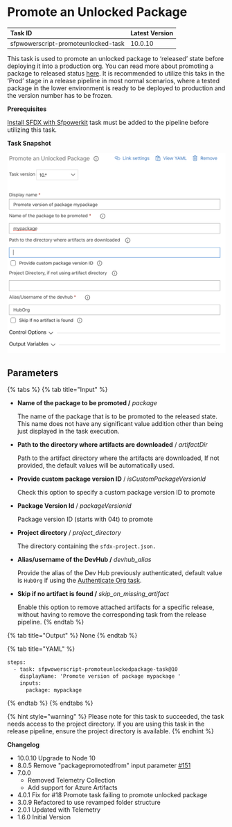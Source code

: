 # Promote an Unlocked Package

| Task ID | Latest Version |
| :--- | :--- |
| sfpwowerscript-promoteunlocked-task | 10.0.10 |

This task is used to promote an unlocked package to ‘released’ state before deploying it into a production org. You can read more about promoting a package to released status [here](https://developer.salesforce.com/docs/atlas.en-us.sfdx_dev.meta/sfdx_dev/sfdx_dev_dev2gp_create_pkg_ver_promote.htm). It is recommended to utilize this taks in the ‘Prod’ stage in a release pipeline in most normal scenarios, where a tested package in the lower environment is ready to be deployed to production and the version number has to be frozen.

**Prerequisites**

[Install SFDX with Sfpowerkit](../utility-tasks/install-sfdx-cli-with-sfpowerkit.md) task must be added to the pipeline before utilizing this task.

**Task Snapshot**

![](../../../.gitbook/assets/promoteunlockedpackage%20%281%29.png)

## Parameters

{% tabs %}
{% tab title="Input" %}
* **Name of the package to be promoted /** _package_

  The name of the package that is to be promoted to the released state. This name does not have any significant value addition other than being just displayed in the task execution.

* **Path to the directory where artifacts are downloaded** / _artifactDir_

  Path to the artifact directory where the artifacts are downloaded, If not provided, the default values will be automatically used.

* **Provide custom package version ID** / _isCustomPackageVersionId_

  Check this option to specify a custom package version ID to promote

* **Package Version Id** / _packageVersionId_

  Package version ID \(starts with 04t\) to promote

* **Project directory** / _project\_directory_

  The directory containing the `sfdx-project.json.`  

* **Alias/username of the DevHub /** _devhub\_alias_

  Provide the alias of the Dev Hub previously authenticated, default value is `HubOrg` if using the [Authenticate Org task](../authentication/).

* **Skip if no artifact is found /** _skip\_on\_missing\_artifact_

  Enable this option to remove attached artifacts for a specific release, without having to remove the corresponding task from the release pipeline.
{% endtab %}

{% tab title="Output" %}
None
{% endtab %}

{% tab title="YAML" %}
```text
steps:
  - task: sfpwowerscript-promoteunlockedpackage-task@10
    displayName: 'Promote version of package mypackage '
    inputs:
      package: mypackage
```
{% endtab %}
{% endtabs %}

{% hint style="warning" %}
Please note for this task to succeeded, the task needs access to the project directory. If you are using this task in the release pipeline, ensure the project directory is available.
{% endhint %}

**Changelog**

* 10.0.10 Upgrade to Node 10
* 8.0.5 Remove "packagepromotedfrom" input parameter [\#151](https://github.com/Accenture/sfpowerscripts/pull/151/files)
* 7.0.0 
  * Removed Telemetry Collection
  * Add support for Azure Artifacts
* 4.0.1 Fix for \#18 Promote task failing to promote unlocked package
* 3.0.9 Refactored to use revamped folder structure
* 2.0.1 Updated with Telemetry
* 1.6.0 Initial Version

